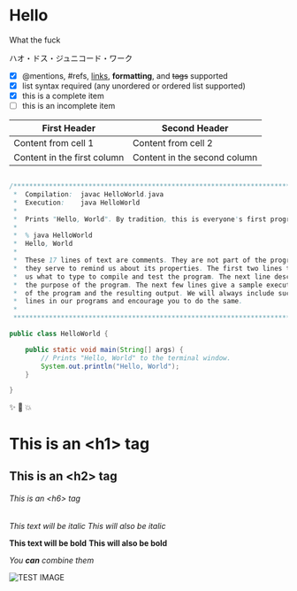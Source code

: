 # Hello

What the fuck

ハオ・ドス・ジュニコード・ワーク 

- [x] @mentions, #refs, [links](index), **formatting**, and <del>tags</del> supported
- [x] list syntax required (any unordered or ordered list supported)
- [x] this is a complete item
- [ ] this is an incomplete item

First Header | Second Header
------ | ---
Content from cell 1 | Content from cell 2
Content in the first column | Content in the second column

``` Java

/******************************************************************************
 *  Compilation:  javac HelloWorld.java
 *  Execution:    java HelloWorld
 *
 *  Prints "Hello, World". By tradition, this is everyone's first program.
 *
 *  % java HelloWorld
 *  Hello, World
 *
 *  These 17 lines of text are comments. They are not part of the program;
 *  they serve to remind us about its properties. The first two lines tell
 *  us what to type to compile and test the program. The next line describes
 *  the purpose of the program. The next few lines give a sample execution
 *  of the program and the resulting output. We will always include such 
 *  lines in our programs and encourage you to do the same.
 *
 ******************************************************************************/

public class HelloWorld {

    public static void main(String[] args) {
        // Prints "Hello, World" to the terminal window.
        System.out.println("Hello, World");
    }

}

```


:sparkles: :camel: :boom:

# This is an \<h1> tag
## This is an \<h2> tag
###### This is an \<h6> tag

*This text will be italic*
_This will also be italic_

**This text will be bold**
__This will also be bold__

_You **can** combine them_


![TEST IMAGE](/uploads/bsglogo3.png)